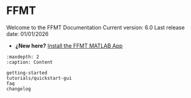 # FFMT

Welcome to the FFMT Documentation
Current version: 6.0
Last release date: 01/01/2026

- **¿New here?**
  [Install the FFMT MATLAB App](getting-started.md)


```{toctree}
:maxdepth: 2
:caption: Content

getting-started
tutorials/quickstart-gui
faq
changelog
